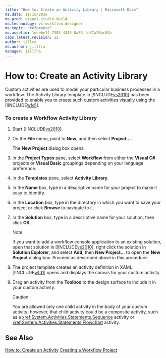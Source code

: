 ```yaml
---
title: "How to: Create an Activity Library | Microsoft Docs"
ms.date: 11/15/2016
ms.prod: visual-studio-dev14
ms.technology: vs-workflow-designer
ms.topic: "reference"
ms.assetid: 1eeebe74-7303-4345-8a83-fe37a26bc84b
caps.latest.revision: 12
author: jillre
ms.author: jillfra
manager: jillfra
---
```

# How to: Create an Activity Library
Custom activities are used to model your particular business processes in a workflow. The Activity Library template in [!INCLUDE[vs2010](../includes/vs2010-md.md)] has been provided to enable you to create such custom activities visually using the [!INCLUDE[wfd1](../includes/wfd1-md.md)].

### To create a Workflow Activity Library

1. Start [!INCLUDE[vs2010](../includes/vs2010-md.md)].

2. On the **File** menu, point to **New**, and then select **Project…**.

     The **New Project** dialog box opens.

3. In the **Project Types** pane, select **Workflow** from either the **Visual C#** projects or **Visual Basic** groupings depending on your language preference.

4. In the **Templates** pane, select **Activity Library**.

5. In the **Name** box, type in a descriptive name for your project to make it easy to identify.

6. In the **Location** box, type in the directory in which you want to save your project or click **Browse** to navigate to it.

7. In the **Solution** box, type in a descriptive name for your solution, then click **OK**.

    > [!NOTE]
    > If you want to add a workflow console application to an existing solution, open that solution in [!INCLUDE[vs2010](../includes/vs2010-md.md)], right click the solution in **Solution Explorer**, and select **Add**, then **New Project…** to open the **New Project** dialog box. Proceed as described above in this procedure.

8. The project template creates an activity definition in XAML. [!INCLUDE[wfd1](../includes/wfd1-md.md)] opens and displays the canvas for your custom activity.

9. Drag an activity from the **Toolbox** to the design surface to include it in your custom activity.

    > [!CAUTION]
    > You are allowed only one child activity in the body of your custom activity; however, that child activity could be a composite activity, such as a <xref:System.Activities.Statements.Sequence> activity or <xref:System.Activities.Statements.Flowchart> activity.

## See Also
 [How to: Create an Activity](https://msdn.microsoft.com/library/c09b1e99-21b5-4d96-9c04-ec31db3f4436)
 [Creating a Workflow Project](../workflow-designer/creating-a-workflow-project.md)
